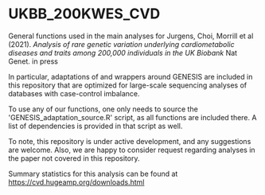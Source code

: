 # UKBB_200KWES_CVD
General functions used in the main analyses for
Jurgens, Choi, Morrill et al (2021). _Analysis of rare genetic variation underlying cardiometabolic diseases and traits among 200,000 individuals in the UK Biobank_
Nat Genet. in press

In particular, adaptations of and wrappers around GENESIS are included in this repository that are optimized for large-scale sequencing analyses of databases with case-control imbalance.

To use any of our functions, one only needs to source the 'GENESIS_adaptation_source.R' script, as all functions are included there. A list of dependencies is provided in that script as well.

To note, this repository is under active development, and any suggestions are welcome. Also, we are happy to consider request regarding analyses in the paper not covered in this repository. 

Summary statistics for this analysis can be found at https://cvd.hugeamp.org/downloads.html 
